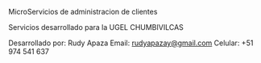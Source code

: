 MicroServicios de administracion de clientes

Servicios desarrollado para la UGEL CHUMBIVILCAS

Desarrollado por: Rudy Apaza
Email: rudyapazay@gmail.com
Celular: +51 974 541 637